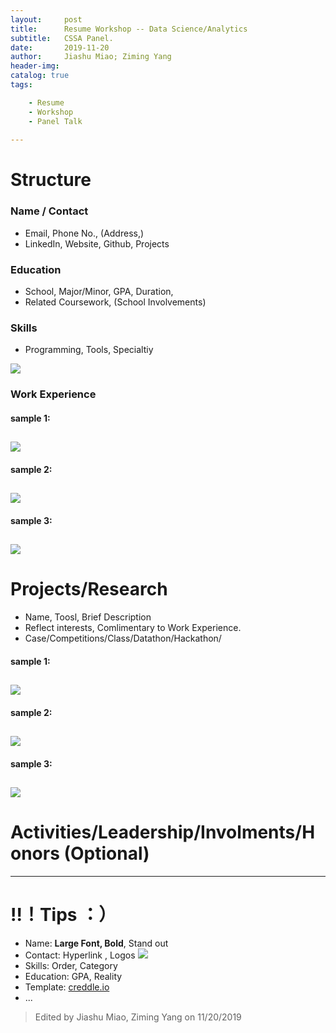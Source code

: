 ```yaml
---
layout:     post
title:      Resume Workshop -- Data Science/Analytics 
subtitle:   CSSA Panel.
date:       2019-11-20
author:     Jiashu Miao; Ziming Yang
header-img: 
catalog: true
tags:

    - Resume
    - Workshop
    - Panel Talk
    
---
```



# Structure 

### Name / Contact 
- Email, Phone No., (Address,)
- LinkedIn, Website, Github, Projects

### Education
- School, Major/Minor, GPA, Duration, 
- Related Coursework, (School Involvements)

### Skills
- Programming, Tools, Specialtiy

![](https://michaelmiaomiao.github.io/webfile/R1.jpg)

### Work Experience

#### sample 1:
![](https://michaelmiaomiao.github.io/webfile/R3.jpg)
-------------------

#### sample 2:
![](https://michaelmiaomiao.github.io/webfile/R2.jpg)
-------------------

#### sample 3:
![](https://michaelmiaomiao.github.io/webfile/R4.jpg)
-------------------

# Projects/Research

- Name, Toosl, Brief Description
- Reflect interests, Comlimentary to Work Experience.
- Case/Competitions/Class/Datathon/Hackathon/


#### sample 1:
![](https://michaelmiaomiao.github.io/webfile/R5.jpg)
-------------------

#### sample 2:
![](https://michaelmiaomiao.github.io/webfile/R6.jpg)
-------------------

#### sample 3:
![](https://michaelmiaomiao.github.io/webfile/R7.jpg)
-------------------

# Activities/Leadership/Involments/Honors (Optional)

-----------------------------

# !!！Tips ：）

- Name: **Large Font, Bold**, Stand out 
- Contact: Hyperlink , Logos
![](https://michaelmiaomiao.github.io/webfile/R8.jpg)
- Skills: Order, Category 
- Education: GPA, Reality
- Template: [creddle.io](http://creddle.io)
- ... 

> 
> 
> Edited by Jiashu Miao, Ziming Yang on 11/20/2019

